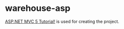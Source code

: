 # warehouse-asp

[ASP.NET MVC 5 Tutorial!](https://metanit.com/sharp/mvc5/) is used for creating the project.
